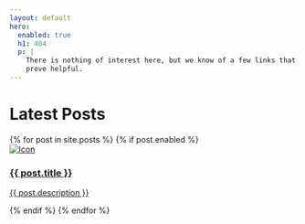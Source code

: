 ```yaml
---
layout: default
hero:
  enabled: true
  h1: 404
  p: |
    There is nothing of interest here, but we know of a few links that may
    prove helpful.
---
```

<div id="about" class="features">
  <div class="container">
    <div class="row text-center">
      <div class="col-sm-12">
        <h1>Latest Posts</h1>
      </div>
    </div>
    <div class="row text-center">
      {% for post in site.posts %}
        {% if post.enabled %}
        <a class="col-sm-4" href="{{ post.url }}">
          <div class="f-box-single wow fadeInUp" data-wow-delay="0.6s">
            <div class="f-box-image">
              <img  src="{{post.banner}}" alt="Icon" />
            </div>
            <div class="f-box-content">
              <h3>{{ post.title }}</h3>
              <p>{{ post.description }}</p>
            </div>
          </div>
        </a>
        {% endif %}
      {% endfor %}
    </div>
  </div>
</div>

